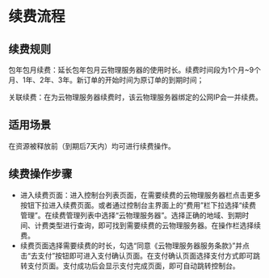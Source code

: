 # 续费流程

## 续费规则
包年包月续费：延长包年包月云物理服务器的使用时长。续费时间段为1个月~9个月、1年、2年、3年。新订单的开始时间为原订单的到期时间；

关联续费：在为云物理服务器续费时，该云物理服务器绑定的公网IP会一并续费。

## 适用场景
在资源被释放前（到期后7天内）均可进行续费操作。

## 续费操作步骤
- 进入续费页面：进入控制台列表页面，在需要续费的云物理服务器栏点击更多按钮下拉进入续费页面。或者通过控制台主界面上的“费用”栏下拉选择“续费管理”。在续费管理列表中选择“云物理服务器”。选择正确的地域、到期时间、计费类型进行查询，即可找到需要续费的云物理服务器。在操作栏选择续费。
- 续费页面选择需要续费的时长，勾选“同意《云物理服务器服务条款》”并点击“去支付”按钮即可进入支付确认页面。在支付确认页面选择支付方式即可跳转支付页面。支付成功后会显示支付完成页面，即可自动跳转控制台。
